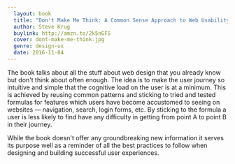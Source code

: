 ```yaml
---
  layout: book
  title: "Don't Make Me Think: A Common Sense Approach to Web Usability (Voices That Matter)"
  author: Steve Krug
  buylink: http://amzn.to/2k5nGFS
  cover: dont-make-me-think.jpg
  genre: design-ux
  date: 2016-11-04
---
```


The book talks about all the stuff about web design that you already know but don't think about often enough. The idea is to make the user journey so intuitive and simple that the cognitive load on the user is at a minimum. This is achieved by reusing common patterns and sticking to tried and tested formulas for features which users have become accustomed to seeing on websites — navigation, search, login forms, etc. By sticking to the formula a user is less likely to find have any difficulty in getting from point A to point B in their journey.

While the book doesn't offer any groundbreaking new information it serves its purpose well as a reminder of all the best practices to follow when designing and building successful user experiences.
